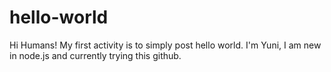 hello-world
===========

Hi Humans!
My first activity is to simply post hello world.
I'm Yuni, I am new in node.js and currently trying this github.
